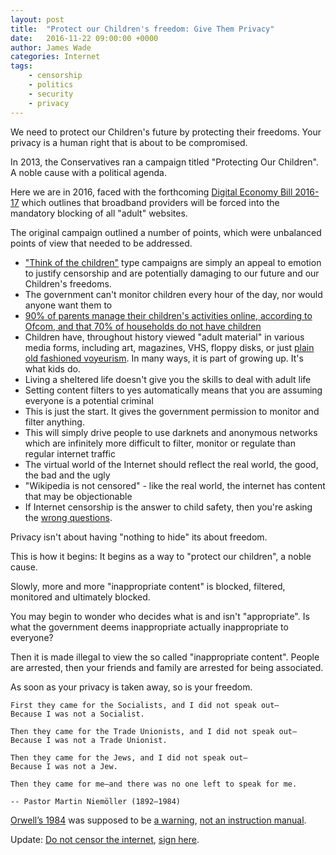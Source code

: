 ```yaml
---
layout: post
title:  "Protect our Children's freedom: Give Them Privacy"
date:   2016-11-22 09:00:00 +0000
author: James Wade
categories: Internet
tags:
    - censorship
    - politics
    - security
    - privacy
---
```


We need to protect our Children's future by protecting their freedoms. Your privacy is a human right that is about to be compromised.

In 2013, the Conservatives ran a campaign titled "Protecting Our Children". A noble cause with a political agenda.

Here we are in 2016, faced with the forthcoming [Digital Economy Bill 2016-17](https://en.wikipedia.org/wiki/Digital_Economy_Bill_2016%E2%80%9317) which outlines that broadband providers will be forced into the mandatory blocking of all "adult" websites.

The original campaign outlined a number of points, which were unbalanced points of view that needed to be addressed.

<!--more-->

- ["Think of the children"](https://en.wikipedia.org/wiki/Think_of_the_children) type campaigns are simply an appeal to emotion to justify censorship and are potentially damaging to our future and our Children's freedoms.
- The government can't monitor children every hour of the day, nor would anyone want them to
- [90% of parents manage their children's activities online, according to Ofcom, and that 70% of households do not have children](http://www.ispreview.co.uk/index.php/2016/11/uk-government-confirm-move-force-isps-blocking-adult-sites.html)
- Children have, throughout history viewed "adult material" in various media forms, including art, magazines, VHS, floppy disks, or just [plain old fashioned voyeurism](https://en.wikipedia.org/wiki/Voyeurism#In_popular_culture). In many ways, it is part of growing up. It's what kids do.
- Living a sheltered life doesn't give you the skills to deal with adult life
- Setting content filters to yes automatically means that you are assuming everyone is a potential criminal
- This is just the start. It gives the government permission to monitor and filter anything.
- This will simply drive people to use darknets and anonymous networks which are infinitely more difficult to filter, monitor or regulate than regular internet traffic
- The virtual world of the Internet should reflect the real world, the good, the bad and the ugly
- "Wikipedia is not censored" - like the real world, the internet has content that may be objectionable
- If Internet censorship is the answer to child safety, then you're asking the [wrong questions](http://www.telegraph.co.uk/news/2016/11/18/child-sex-abuse-inquiry-crisis-new-setback-as-victims-group-quit/).

Privacy isn't about having "nothing to hide" its about freedom.

This is how it begins: It begins as a way to "protect our children", a noble cause.

Slowly, more and more "inappropriate content" is blocked, filtered, monitored and ultimately blocked.

You may begin to wonder who decides what is and isn't "appropriate". Is what the government deems inappropriate actually inappropriate to everyone?

Then it is made illegal to view the so called "inappropriate content". People are arrested, then your friends and family are arrested for being associated.

As soon as your privacy is taken away, so is your freedom.

    First they came for the Socialists, and I did not speak out—
    Because I was not a Socialist.
    
    Then they came for the Trade Unionists, and I did not speak out— 
    Because I was not a Trade Unionist.
    
    Then they came for the Jews, and I did not speak out— 
    Because I was not a Jew.
    
    Then they came for me—and there was no one left to speak for me.
    
    -- Pastor Martin Niemöller (1892–1984)

[Orwell’s 1984](https://www.theguardian.com/technology/2012/apr/17/tim-berners-lee-monitoring-internet) was supposed to be [a warning](http://www.telegraph.co.uk/technology/2016/09/13/gchq-blocks-58000-scam-emails-from-government-addresses-every-da/), [not an instruction manual](https://en.wikipedia.org/wiki/Internet_censorship_in_the_United_Kingdom).

Update: [Do not censor the internet](https://petition.parliament.uk/petitions/173407/), [sign here](https://petition.parliament.uk/petitions/173407/sponsors/aeXJMT2Df37mvburYqLK).
